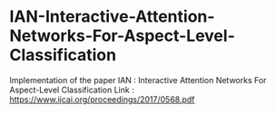# IAN-Interactive-Attention-Networks-For-Aspect-Level-Classification

Implementation of the paper IAN : Interactive Attention Networks For Aspect-Level Classification
Link : https://www.ijcai.org/proceedings/2017/0568.pdf
